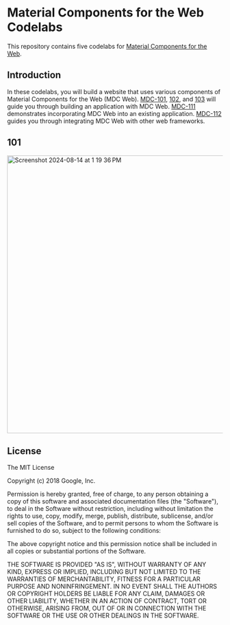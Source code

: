 # Material Components for the Web Codelabs

This repository contains five codelabs for [Material Components for the Web](https://github.com/material-components/material-components-web).

## Introduction

In these codelabs, you will build a website that uses various components of Material
Components for the Web (MDC Web). [MDC-101](https://codelabs.developers.google.com/codelabs/mdc-101-web/),
[102](https://codelabs.developers.google.com/codelabs/mdc-102-web/), and
[103](https://codelabs.developers.google.com/codelabs/mdc-103-web/) will guide you through building an application with MDC Web.
[MDC-111](https://codelabs.developers.google.com/codelabs/mdc-111-web/) demonstrates incorporating MDC Web into an existing application.
[MDC-112](https://codelabs.developers.google.com/codelabs/mdc-112-web/) guides you through integrating MDC Web with other web frameworks.

## 101 

<img width="647" alt="Screenshot 2024-08-14 at 1 19 36 PM" src="https://github.com/user-attachments/assets/503c15c5-37a0-48be-a7de-5eb31ad685c9">


## License

The MIT License

Copyright (c) 2018 Google, Inc.

Permission is hereby granted, free of charge, to any person obtaining a copy
of this software and associated documentation files (the "Software"), to deal
in the Software without restriction, including without limitation the rights
to use, copy, modify, merge, publish, distribute, sublicense, and/or sell
copies of the Software, and to permit persons to whom the Software is
furnished to do so, subject to the following conditions:

The above copyright notice and this permission notice shall be included in
all copies or substantial portions of the Software.

THE SOFTWARE IS PROVIDED "AS IS", WITHOUT WARRANTY OF ANY KIND, EXPRESS OR
IMPLIED, INCLUDING BUT NOT LIMITED TO THE WARRANTIES OF MERCHANTABILITY,
FITNESS FOR A PARTICULAR PURPOSE AND NONINFRINGEMENT. IN NO EVENT SHALL THE
AUTHORS OR COPYRIGHT HOLDERS BE LIABLE FOR ANY CLAIM, DAMAGES OR OTHER
LIABILITY, WHETHER IN AN ACTION OF CONTRACT, TORT OR OTHERWISE, ARISING FROM,
OUT OF OR IN CONNECTION WITH THE SOFTWARE OR THE USE OR OTHER DEALINGS IN
THE SOFTWARE.
